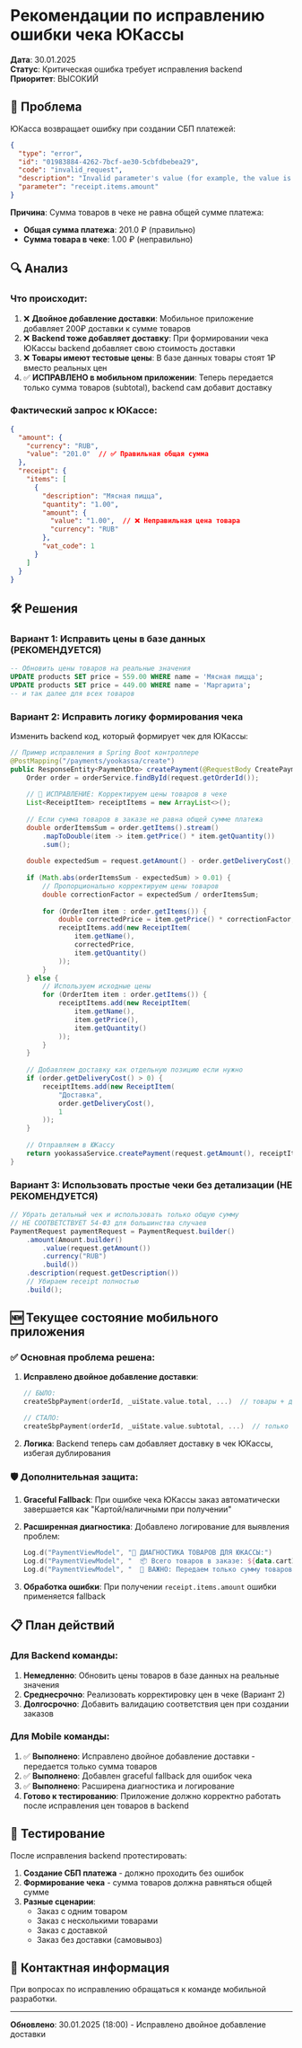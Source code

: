 # Рекомендации по исправлению ошибки чека ЮКассы

**Дата**: 30.01.2025  
**Статус**: Критическая ошибка требует исправления backend  
**Приоритет**: ВЫСОКИЙ  

## 🚨 Проблема

ЮКасса возвращает ошибку при создании СБП платежей:

```json
{
  "type": "error",
  "id": "01983884-4262-7bcf-ae30-5cbfdbebea29",
  "code": "invalid_request",
  "description": "Invalid parameter's value (for example, the value is illegal or its format is incorrect). Send the value in accordance with the documentation.",
  "parameter": "receipt.items.amount"
}
```

**Причина**: Сумма товаров в чеке не равна общей сумме платежа:
- **Общая сумма платежа**: 201.0 ₽ (правильно)
- **Сумма товара в чеке**: 1.00 ₽ (неправильно)

## 🔍 Анализ

### Что происходит:
1. ❌ **Двойное добавление доставки**: Мобильное приложение добавляет 200₽ доставки к сумме товаров
2. ❌ **Backend тоже добавляет доставку**: При формировании чека ЮКассы backend добавляет свою стоимость доставки  
3. ❌ **Товары имеют тестовые цены**: В базе данных товары стоят 1₽ вместо реальных цен
4. ✅ **ИСПРАВЛЕНО в мобильном приложении**: Теперь передается только сумма товаров (subtotal), backend сам добавит доставку

### Фактический запрос к ЮКассе:
```json
{
  "amount": {
    "currency": "RUB",
    "value": "201.0"  // ✅ Правильная общая сумма
  },
  "receipt": {
    "items": [
      {
        "description": "Мясная пицца",
        "quantity": "1.00",
        "amount": {
          "value": "1.00",  // ❌ Неправильная цена товара
          "currency": "RUB"
        },
        "vat_code": 1
      }
    ]
  }
}
```

## 🛠️ Решения

### Вариант 1: Исправить цены в базе данных (РЕКОМЕНДУЕТСЯ)

```sql
-- Обновить цены товаров на реальные значения
UPDATE products SET price = 559.00 WHERE name = 'Мясная пицца';
UPDATE products SET price = 449.00 WHERE name = 'Маргарита';
-- и так далее для всех товаров
```

### Вариант 2: Исправить логику формирования чека

Изменить backend код, который формирует чек для ЮКассы:

```java
// Пример исправления в Spring Boot контроллере
@PostMapping("/payments/yookassa/create")
public ResponseEntity<PaymentDto> createPayment(@RequestBody CreatePaymentRequest request) {
    Order order = orderService.findById(request.getOrderId());
    
    // 🔧 ИСПРАВЛЕНИЕ: Корректируем цены товаров в чеке
    List<ReceiptItem> receiptItems = new ArrayList<>();
    
    // Если сумма товаров в заказе не равна общей сумме платежа
    double orderItemsSum = order.getItems().stream()
        .mapToDouble(item -> item.getPrice() * item.getQuantity())
        .sum();
    
    double expectedSum = request.getAmount() - order.getDeliveryCost();
    
    if (Math.abs(orderItemsSum - expectedSum) > 0.01) {
        // Пропорционально корректируем цены товаров
        double correctionFactor = expectedSum / orderItemsSum;
        
        for (OrderItem item : order.getItems()) {
            double correctedPrice = item.getPrice() * correctionFactor;
            receiptItems.add(new ReceiptItem(
                item.getName(),
                correctedPrice,
                item.getQuantity()
            ));
        }
    } else {
        // Используем исходные цены
        for (OrderItem item : order.getItems()) {
            receiptItems.add(new ReceiptItem(
                item.getName(),
                item.getPrice(),
                item.getQuantity()
            ));
        }
    }
    
    // Добавляем доставку как отдельную позицию если нужно
    if (order.getDeliveryCost() > 0) {
        receiptItems.add(new ReceiptItem(
            "Доставка",
            order.getDeliveryCost(),
            1
        ));
    }
    
    // Отправляем в ЮКассу
    return yookassaService.createPayment(request.getAmount(), receiptItems);
}
```

### Вариант 3: Использовать простые чеки без детализации (НЕ РЕКОМЕНДУЕТСЯ)

```java
// Убрать детальный чек и использовать только общую сумму
// НЕ СООТВЕТСТВУЕТ 54-ФЗ для большинства случаев
PaymentRequest paymentRequest = PaymentRequest.builder()
    .amount(Amount.builder()
        .value(request.getAmount())
        .currency("RUB")
        .build())
    .description(request.getDescription())
    // Убираем receipt полностью
    .build();
```

## 🆕 Текущее состояние мобильного приложения

### ✅ Основная проблема решена:

1. **Исправлено двойное добавление доставки**: 
   ```kotlin
   // БЫЛО:
   createSbpPayment(orderId, _uiState.value.total, ...)  // товары + доставка
   
   // СТАЛО:
   createSbpPayment(orderId, _uiState.value.subtotal, ...)  // только товары
   ```

2. **Логика**: Backend теперь сам добавляет доставку в чек ЮКассы, избегая дублирования

### 🛡️ Дополнительная защита:

1. **Graceful Fallback**: При ошибке чека ЮКассы заказ автоматически завершается как "Картой/наличными при получении"

2. **Расширенная диагностика**: Добавлено логирование для выявления проблем:
   ```kotlin
   Log.d("PaymentViewModel", "🛒 ДИАГНОСТИКА ТОВАРОВ ДЛЯ ЮКАССЫ:")
   Log.d("PaymentViewModel", "  📦 Всего товаров в заказе: ${data.cartItems.size}")
   Log.d("PaymentViewModel", "  🔧 ВАЖНО: Передаем только сумму товаров, backend добавит доставку в чек")
   ```

3. **Обработка ошибки**: При получении `receipt.items.amount` ошибки применяется fallback

## 📋 План действий

### Для Backend команды:

1. **Немедленно**: Обновить цены товаров в базе данных на реальные значения
2. **Среднесрочно**: Реализовать корректировку цен в чеке (Вариант 2)
3. **Долгосрочно**: Добавить валидацию соответствия цен при создании заказов

### Для Mobile команды:

1. ✅ **Выполнено**: Исправлено двойное добавление доставки - передается только сумма товаров
2. ✅ **Выполнено**: Добавлен graceful fallback для ошибок чека
3. ✅ **Выполнено**: Расширена диагностика и логирование
4. **Готово к тестированию**: Приложение должно корректно работать после исправления цен товаров в backend

## 🧪 Тестирование

После исправления backend протестировать:

1. **Создание СБП платежа** - должно проходить без ошибок
2. **Формирование чека** - сумма товаров должна равняться общей сумме
3. **Разные сценарии**:
   - Заказ с одним товаром
   - Заказ с несколькими товарами
   - Заказ с доставкой
   - Заказ без доставки (самовывоз)

## 📱 Контактная информация

При вопросах по исправлению обращаться к команде мобильной разработки.

---

**Обновлено**: 30.01.2025 (18:00) - Исправлено двойное добавление доставки 